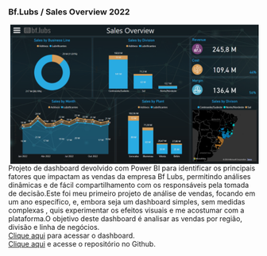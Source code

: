 ### Bf.Lubs / Sales Overview 2022
<img align="right" width="500"  src="https://github.com/Clayversants/bf.lubsportfolio/blob/main/ImagensP/Captura%20de%20tela%202024-07-19%20110016.png?raw=true">
Projeto de dashboard devolvido com Power BI para identificar os principais fatores que impactam as vendas da empresa Bf Lubs, permitindo análises dinâmicas e de fácil compartilhamento com os responsáveis pela tomada de decisão.Este foi meu primeiro projeto de análise de vendas, focando em um ano específico, e, embora seja um dashboard simples, sem medidas complexas , quis experimentar os efeitos visuais e me acostumar com a plataforma.O objetivo deste dashboard é analisar as vendas por região, divisão e linha de negócios.
<br>
<a href="https://app.powerbi.com/view?r=eyJrIjoiMDQ4MGYwYzctYTM5Mi00OWViLWFmYjMtMzNlMjgxNzRjNDE0IiwidCI6ImI5NjJjYTc2LTIwODEtNGQyNy05NDJiLTFmZWE0MmNhN2VlYyJ9" target="_blank">Clique aqui</a> para acessar o dashboard.
<br>
<a href="https://github.com/Clayversants/bf.lubsportfolio" target="_blank">Clique aqui</a> e acesse o repositório no Github.
